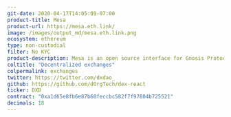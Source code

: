 ```yaml
---
git-date: 2020-04-17T14:05:09-07:00
product-title: Mesa
product-url: https://mesa.eth.link/
image: /images/output_md/mesa.eth.link.png
ecosystem: ethereum
type: non-custodial
filter: No KYC
product-description: Mesa is an open source interface for Gnosis Protocol, a fully permissionless DEX that enables ring trades to maximize liquidity.
coltitle: "Decentralized exchanges"
colpermalink: exchanges
twitter: https://twitter.com/dxdao_
github: https://github.com/dOrgTech/dex-react
ticker: DXD
contract: "0xa1d65e8fb6e87b60feccbc582f7f97804b725521"
decimals: 18
---
```

